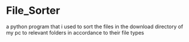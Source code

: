 # File_Sorter
a python program that i used to sort the files in the download directory of my pc to relevant folders in accordance to their file types
